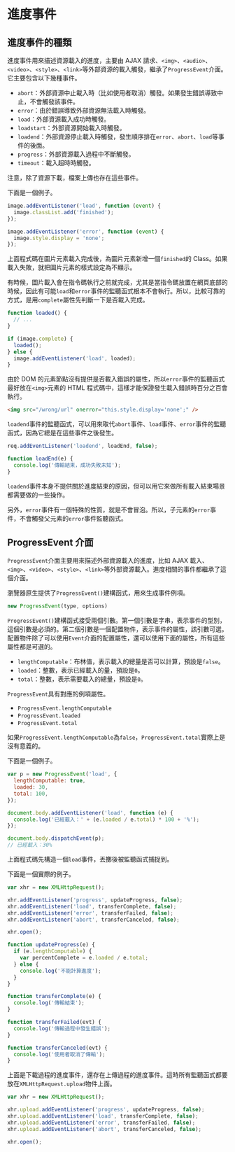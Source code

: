 # 進度事件

## 進度事件的種類

進度事件用來描述資源載入的進度，主要由 AJAX 請求、`<img>`、`<audio>`、`<video>`、`<style>`、`<link>`等外部資源的載入觸發，繼承了`ProgressEvent`介面。它主要包含以下幾種事件。

- `abort`：外部資源中止載入時（比如使用者取消）觸發。如果發生錯誤導致中止，不會觸發該事件。
- `error`：由於錯誤導致外部資源無法載入時觸發。
- `load`：外部資源載入成功時觸發。
- `loadstart`：外部資源開始載入時觸發。
- `loadend`：外部資源停止載入時觸發，發生順序排在`error`、`abort`、`load`等事件的後面。
- `progress`：外部資源載入過程中不斷觸發。
- `timeout`：載入超時時觸發。

注意，除了資源下載，檔案上傳也存在這些事件。

下面是一個例子。

```javascript
image.addEventListener('load', function (event) {
  image.classList.add('finished');
});

image.addEventListener('error', function (event) {
  image.style.display = 'none';
});
```

上面程式碼在圖片元素載入完成後，為圖片元素新增一個`finished`的 Class。如果載入失敗，就把圖片元素的樣式設定為不顯示。

有時候，圖片載入會在指令碼執行之前就完成，尤其是當指令碼放置在網頁底部的時候，因此有可能`load`和`error`事件的監聽函式根本不會執行。所以，比較可靠的方式，是用`complete`屬性先判斷一下是否載入完成。

```javascript
function loaded() {
  // ...
}

if (image.complete) {
  loaded();
} else {
  image.addEventListener('load', loaded);
}
```

由於 DOM 的元素節點沒有提供是否載入錯誤的屬性，所以`error`事件的監聽函式最好放在`<img>`元素的 HTML 程式碼中，這樣才能保證發生載入錯誤時百分之百會執行。

```html
<img src="/wrong/url" onerror="this.style.display='none';" />
```

`loadend`事件的監聽函式，可以用來取代`abort`事件、`load`事件、`error`事件的監聽函式，因為它總是在這些事件之後發生。

```javascript
req.addEventListener('loadend', loadEnd, false);

function loadEnd(e) {
  console.log('傳輸結束，成功失敗未知');
}
```

`loadend`事件本身不提供關於進度結束的原因，但可以用它來做所有載入結束場景都需要做的一些操作。

另外，`error`事件有一個特殊的性質，就是不會冒泡。所以，子元素的`error`事件，不會觸發父元素的`error`事件監聽函式。

## ProgressEvent 介面

`ProgressEvent`介面主要用來描述外部資源載入的進度，比如 AJAX 載入、`<img>`、`<video>`、`<style>`、`<link>`等外部資源載入。進度相關的事件都繼承了這個介面。

瀏覽器原生提供了`ProgressEvent()`建構函式，用來生成事件例項。

```javascript
new ProgressEvent(type, options)
```

`ProgressEvent()`建構函式接受兩個引數。第一個引數是字串，表示事件的型別，這個引數是必須的。第二個引數是一個配置物件，表示事件的屬性，該引數可選。配置物件除了可以使用`Event`介面的配置屬性，還可以使用下面的屬性，所有這些屬性都是可選的。

- `lengthComputable`：布林值，表示載入的總量是否可以計算，預設是`false`。
- `loaded`：整數，表示已經載入的量，預設是`0`。
- `total`：整數，表示需要載入的總量，預設是`0`。

`ProgressEvent`具有對應的例項屬性。

- `ProgressEvent.lengthComputable`
- `ProgressEvent.loaded`
- `ProgressEvent.total`

如果`ProgressEvent.lengthComputable`為`false`，`ProgressEvent.total`實際上是沒有意義的。

下面是一個例子。

```javascript
var p = new ProgressEvent('load', {
  lengthComputable: true,
  loaded: 30,
  total: 100,
});

document.body.addEventListener('load', function (e) {
  console.log('已經載入：' + (e.loaded / e.total) * 100 + '%');
});

document.body.dispatchEvent(p);
// 已經載入：30%
```

上面程式碼先構造一個`load`事件，丟擲後被監聽函式捕捉到。

下面是一個實際的例子。

```javascript
var xhr = new XMLHttpRequest();

xhr.addEventListener('progress', updateProgress, false);
xhr.addEventListener('load', transferComplete, false);
xhr.addEventListener('error', transferFailed, false);
xhr.addEventListener('abort', transferCanceled, false);

xhr.open();

function updateProgress(e) {
  if (e.lengthComputable) {
    var percentComplete = e.loaded / e.total;
  } else {
    console.log('不能計算進度');
  }
}

function transferComplete(e) {
  console.log('傳輸結束');
}

function transferFailed(evt) {
  console.log('傳輸過程中發生錯誤');
}

function transferCanceled(evt) {
  console.log('使用者取消了傳輸');
}
```

上面是下載過程的進度事件，還存在上傳過程的進度事件。這時所有監聽函式都要放在`XMLHttpRequest.upload`物件上面。

```javascript
var xhr = new XMLHttpRequest();

xhr.upload.addEventListener('progress', updateProgress, false);
xhr.upload.addEventListener('load', transferComplete, false);
xhr.upload.addEventListener('error', transferFailed, false);
xhr.upload.addEventListener('abort', transferCanceled, false);

xhr.open();
```
